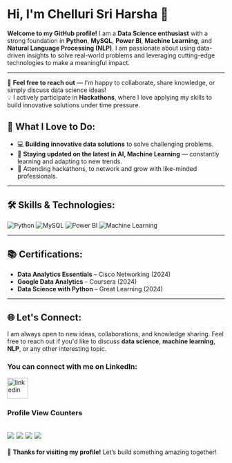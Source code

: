 # Hi, I'm **Chelluri Sri Harsha** 👋             

**Welcome to my GitHub profile!** I am a **Data Science enthusiast** with a strong foundation in **Python**, **MySQL**, **Power BI**, **Machine Learning**, and **Natural Language Processing (NLP)**. I am passionate about using data-driven insights to solve real-world problems and leveraging cutting-edge technologies to make a meaningful impact.

----


💬 **Feel free to reach out** — I'm happy to collaborate, share knowledge, or simply discuss data science ideas!  
💡 I actively participate in **Hackathons**, where I love applying my skills to build innovative solutions under time pressure.


## 🌟 **What I Love to Do**:

- 💻 **Building innovative data solutions** to solve challenging problems.
- 📰 **Staying updated on the latest in AI, Machine Learning** — constantly learning and adapting to new trends.
- 🎤 Attending hackathons, to network and grow with like-minded professionals.


---

## 🛠️ **Skills & Technologies**:

  ![Python](https://img.icons8.com/color/48/python--v1.png)  ![MySQL](https://img.icons8.com/color/48/mysql-logo.png)   ![Power BI](https://img.icons8.com/color/48/power-bi.png) ![Machine Learning](https://img.icons8.com/color/48/artificial-intelligence.png)  

---
## 📚 **Certifications**:
- **Data Analytics Essentials** – Cisco Networking (2024)
- **Google Data Analytics** – Coursera (2024)
- **Data Science with Python** – Great Learning (2024)

---

## 🌐 **Let's Connect**:

I am always open to new ideas, collaborations, and knowledge sharing. Feel free to reach out if you'd like to discuss **data science**, **machine learning**, **NLP**, or any other interesting topic.

### You can connect with me on LinkedIn:
                      
<a href="https://www.linkedin.com/in/chellurisriharsha/">
  <img width="48" height="48" src="https://img.icons8.com/color/48/linkedin.png" alt="linkedin"/>
</a>

### Profile View Counters
![](https://komarev.com/ghpvc/?username=harshachelluri&color=blue&style=flat&label=PROFILE+VIEWS)
![](https://komarev.com/ghpvc/?username=harshachelluri&color=brightgreen&style=for-the-badge&label=VISITORS+COUNT)
![](https://komarev.com/ghpvc/?username=harshachelluri&color=dc143c&style=flat-square&label=PROFILE+HITS)
![](https://komarev.com/ghpvc/?username=harshachelluri&base=500&abbreviated=true&color=yellowgreen&style=plastic&label=TOTAL+VIEWS)
---


🚀 **Thanks for visiting my profile!** Let’s build something amazing together!

